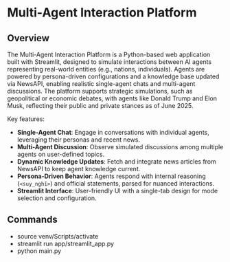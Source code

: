 # Multi-Agent Interaction Platform

## Overview

The Multi-Agent Interaction Platform is a Python-based web application built with Streamlit, designed to simulate interactions between AI agents representing real-world entities (e.g., nations, individuals). Agents are powered by persona-driven configurations and a knowledge base updated via NewsAPI, enabling realistic single-agent chats and multi-agent discussions. The platform supports strategic simulations, such as geopolitical or economic debates, with agents like Donald Trump and Elon Musk, reflecting their public and private stances as of June 2025.

Key features:
- **Single-Agent Chat**: Engage in conversations with individual agents, leveraging their personas and recent news.
- **Multi-Agent Discussion**: Observe simulated discussions among multiple agents on user-defined topics.
- **Dynamic Knowledge Updates**: Fetch and integrate news articles from NewsAPI to keep agent knowledge current.
- **Persona-Driven Behavior**: Agents respond with internal reasoning (`<suy_nghĩ>`) and official statements, parsed for nuanced interactions.
- **Streamlit Interface**: User-friendly UI with a single-tab design for mode selection and configuration.

## Commands
- source venv/Scripts/activate
- streamlit run app/streamlit_app.py 
- python main.py
